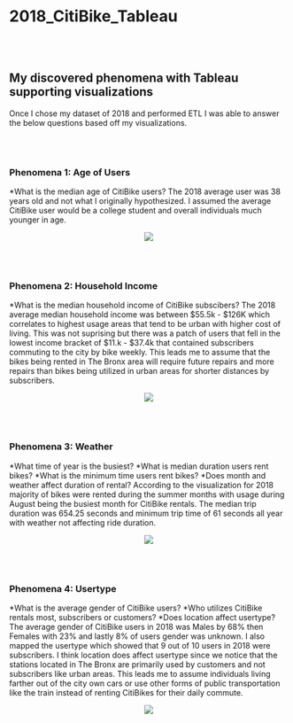 # 2018_CitiBike_Tableau  

<br><br>

## My discovered phenomena with Tableau supporting visualizations
Once I chose my dataset of 2018 and performed ETL I was able to answer the below questions based off my visualizations. 

<br><br>

### Phenomena 1: Age of Users
*What is the median age of CitiBike users?
The 2018 average user was 38 years old and not what I originally hypothesized. I assumed the average CitiBike user would be a college student and overall individuals much younger in age. 
<p align='center'><img src='MedianAge.png'></p>
<br><br>

### Phenomena 2: Household Income
*What is the median household income of CitiBike subscibers?
The 2018 average median household income was between $55.5k - $126K which correlates to highest usage areas that tend to be urban with higher cost of living. This was not suprising but there was a patch of users that fell in the lowest income bracket of $11.k - $37.4k that contained subscribers commuting to the city by bike weekly. This leads me to assume that the bikes being rented in The Bronx area will require future repairs and more repairs than bikes being utilized in urban areas for shorter distances by subscribers. 
<p align='center'><img src='HouseholdIncome.png'></p>
<br><br>

### Phenomena 3: Weather
*What time of year is the busiest? 
*What is median duration users rent bikes?
*What is the minimum time users rent bikes?
*Does month and weather affect duration of rental?
According to the visualization for 2018 majority of bikes were rented during the summer months with usage during August being the busiest month for CitiBike rentals. The median trip duration was 654.25 seconds and minimum trip time of 61 seconds all year with weather not affecting ride duration. 
<p align='center'><img src='MonthlyUsage.png'></p>
<br><br>

### Phenomena 4: Usertype
*What is the average gender of CitiBike users?
*Who utilizes CitiBike rentals most, subscribers or customers?
*Does location affect usertype?
The average gender of CitiBike users in 2018 was Males by 68% then Females with 23% and lastly 8% of users gender was unknown.
I also mapped the usertype which showed that 9 out of 10 users in 2018 were subscribers. I think location does affect usertype since we notice that the stations located in The Bronx are primarily used by customers and not subscribers like urban areas. This leads me to assume individuals living farther out of the city own cars or use other forms of public transportation like the train instead of renting CitiBikes for their daily commute.
<p align='center'><img src='Usertype.png'></p>

